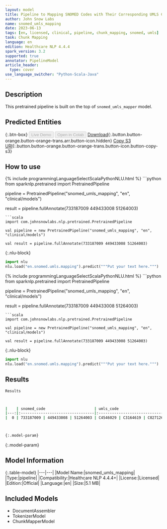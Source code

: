 ```yaml
---
layout: model
title: Pipeline to Mapping SNOMED Codes with Their Corresponding UMLS Codes
author: John Snow Labs
name: snomed_umls_mapping
date: 2023-06-13
tags: [en, licensed, clinical, pipeline, chunk_mapping, snomed, umls]
task: Chunk Mapping
language: en
edition: Healthcare NLP 4.4.4
spark_version: 3.2
supported: true
annotator: PipelineModel
article_header:
  type: cover
use_language_switcher: "Python-Scala-Java"
---
```


## Description

This pretrained pipeline is built on the top of `snomed_umls_mapper` model.

## Predicted Entities



{:.btn-box}
<button class="button button-orange" disabled>Live Demo</button>
<button class="button button-orange" disabled>Open in Colab</button>
[Download](https://s3.amazonaws.com/auxdata.johnsnowlabs.com/clinical/models/snomed_umls_mapping_en_4.4.4_3.2_1686663535191.zip){:.button.button-orange.button-orange-trans.arr.button-icon.hidden}
[Copy S3 URI](s3://auxdata.johnsnowlabs.com/clinical/models/snomed_umls_mapping_en_4.4.4_3.2_1686663535191.zip){:.button.button-orange.button-orange-trans.button-icon.button-copy-s3}

## How to use

<div class="tabs-box" markdown="1">
{% include programmingLanguageSelectScalaPythonNLU.html %}
```python
from sparknlp.pretrained import PretrainedPipeline

pipeline = PretrainedPipeline("snomed_umls_mapping", "en", "clinical/models")

result = pipeline.fullAnnotate(733187009 449433008 51264003)
```
```scala
import com.johnsnowlabs.nlp.pretrained.PretrainedPipeline

val pipeline = new PretrainedPipeline("snomed_umls_mapping", "en", "clinical/models")

val result = pipeline.fullAnnotate(733187009 449433008 51264003)
```


{:.nlu-block}
```python
import nlu
nlu.load("en.snomed.umls.mapping").predict("""Put your text here.""")
```

</div>

<div class="tabs-box" markdown="1">
{% include programmingLanguageSelectScalaPythonNLU.html %}
```python
from sparknlp.pretrained import PretrainedPipeline

pipeline = PretrainedPipeline("snomed_umls_mapping", "en", "clinical/models")

result = pipeline.fullAnnotate(733187009 449433008 51264003)
```
```scala
import com.johnsnowlabs.nlp.pretrained.PretrainedPipeline

val pipeline = new PretrainedPipeline("snomed_umls_mapping", "en", "clinical/models")

val result = pipeline.fullAnnotate(733187009 449433008 51264003)
```

{:.nlu-block}
```python
import nlu
nlu.load("en.snomed.umls.mapping").predict("""Put your text here.""")
```
</div>

## Results

```bash
Results



|    | snomed_code                      | umls_code                      |
|---:|:---------------------------------|:-------------------------------|
|  0 | 733187009 | 449433008 | 51264003 | C4546029 | C3164619 | C0271267 |



{:.model-param}
```

{:.model-param}
## Model Information

{:.table-model}
|---|---|
|Model Name:|snomed_umls_mapping|
|Type:|pipeline|
|Compatibility:|Healthcare NLP 4.4.4+|
|License:|Licensed|
|Edition:|Official|
|Language:|en|
|Size:|5.1 MB|

## Included Models

- DocumentAssembler
- TokenizerModel
- ChunkMapperModel
